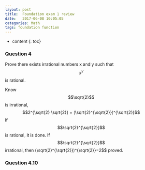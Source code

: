 ```yaml
---
layout: post
title:  Foundation exam 1 review
date:   2017-06-08 10:05:05
categories: Math
tags: foundation function 
---
```

* content
{: toc}

### Question 4
Prove there exists irrational numbers x and y such that $$x^y$$ is rational.

Know $$\sqrt{2}$$ is irrational,$$2^{\sqrt{2} \sqrt{2}} = (\sqrt{2}^{\sqrt{2}})^{\sqrt{2}}$$ if $$\sqrt{2}^{\sqrt{2}}$$ is rational, it is done. 
If $$\sqrt{2}^{\sqrt{2}}$$ irrational, then (\sqrt{2}^{\sqrt{2}})^{\sqrt{2}}=2$$ proved. 

### Question 4.10

